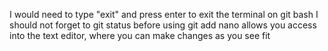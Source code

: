 I would need to type "exit" and press enter to exit the terminal on git bash
I should not forget to git status before using git add
nano <file name> allows you access into the text editor, where you can make changes as you see fit
